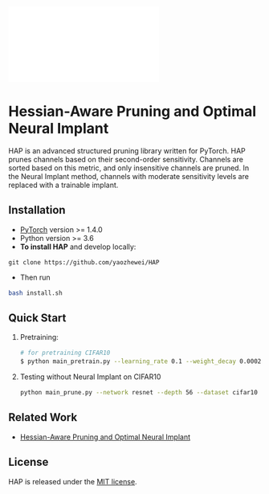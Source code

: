 ![Block](imgs/illustration.pdf)



# Hessian-Aware Pruning and Optimal Neural Implant

HAP is an advanced structured pruning library written for PyTorch. HAP prunes channels based on their second-order sensitivity. Channels are sorted based on this metric, and only insensitive channels are pruned. In the Neural Implant method, channels with moderate sensitivity levels are replaced with a trainable implant.



## Installation

- [PyTorch](http://pytorch.org/) version >= 1.4.0
- Python version >= 3.6
- **To install HAP** and develop locally:

```
git clone https://github.com/yaozhewei/HAP
```

* Then run

```bash
bash install.sh
```



## Quick Start

1. Pretraining:

   ```bash
   # for pretraining CIFAR10
   $ python main_pretrain.py --learning_rate 0.1 --weight_decay 0.0002 --dataset cifar10 --epoch 200
   ```

   

2. Testing without Neural Implant on CIFAR10

   ```bash
   python main_prune.py --network resnet --depth 56 --dataset cifar10 --batch-size 64 --learning-rate 0.02 --weight-decay 4e-4 --ratio 0.5 --use-decompose 0 --gpu "0"
   ```

   



## Related Work

- [Hessian-Aware Pruning and Optimal Neural Implant](https://arxiv.org/abs/2101.08940)





## License

HAP is released under the [MIT license](https://github.com/Zhen-Dong/HAWQ/blob/main/LICENSE).
